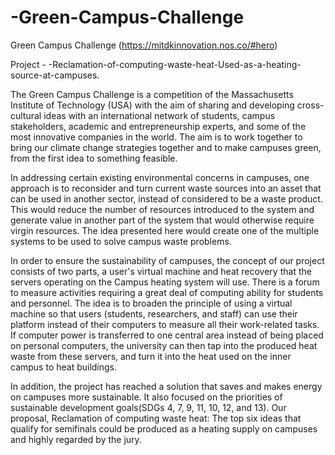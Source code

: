 # -Green-Campus-Challenge

Green Campus Challenge (https://mitdkinnovation.nos.co/#hero)

Project - -Reclamation-of-computing-waste-heat-Used-as-a-heating-source-at-campuses.

The Green Campus Challenge is a competition of the Massachusetts Institute of Technology (USA) with the aim of sharing and developing cross-cultural ideas with an international network of students, campus stakeholders, academic and entrepreneurship experts, and some of the most innovative companies in the world. The aim is to work together to bring our climate change strategies together and to make campuses green, from the first idea to something feasible.

In addressing certain existing environmental concerns in campuses, one approach is to reconsider and turn current waste sources into an asset that can be used in another sector, instead of considered to be a waste product. This would reduce the number of resources introduced to the system and generate value in another part of the system that would otherwise require virgin resources. The idea presented here would create one of the multiple systems to be used to solve campus waste problems.

In order to ensure the sustainability of campuses, the concept of our project consists of two parts, a user's virtual machine and heat recovery that the servers operating on the Campus heating system will use. There is a forum to measure activities requiring a great deal of computing ability for students and personnel. The idea is to broaden the principle of using a virtual machine so that users (students, researchers, and staff) can use their platform instead of their computers to measure all their work-related tasks. If computer power is transferred to one central area instead of being placed on personal computers, the university can then tap into the produced heat waste from these servers, and turn it into the heat used on the inner campus to heat buildings.

In addition, the project has reached a solution that saves and makes energy on campuses more sustainable. It also focused on the priorities of sustainable development goals(SDGs 4, 7, 9, 11, 10, 12, and 13). Our proposal, Reclamation of computing waste heat: The top six ideas that qualify for semifinals could be produced as a heating supply on campuses and highly regarded by the jury.
